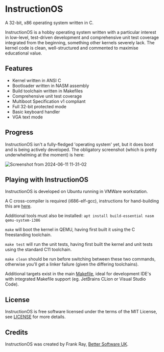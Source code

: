 # InstructionOS

A 32-bit, x86 operating system written in C. 

InstructionOS is a hobby operating system written with a particular interest in low-level, test-driven development and comprehensive unit test coverage integrated from the beginning, something other kernels severely lack. The kernel code is clean, well-structured and commented to maximise educational value.

## Features

* Kernel written in ANSI C
* Bootloader written in NASM assembly
* Build toolchain written in Makefiles
* Comprehensive unit test coverage
* Multiboot Specification v1 compliant
* Full 32-bit protected mode
* Basic keyboard handler
* VGA text mode 

## Progress

InstructionOS isn't a fully-fledged 'operating system' yet, but it does boot and is being actively developed. The obligatory screenshot (which is pretty underwhelming at the moment) is here:

![Screenshot from 2024-06-11 11-31-02](https://github.com/FrankRay78/InstructionOS/assets/52075808/025c2eed-c4d0-4208-a3d0-ce08dde13121)

## Playing with InstructionOS

InstructionOS is developed on Ubuntu running in VMWare workstation.

A C cross-compiler is required (i686-elf-gcc), instructions for hand-building this are [here](https://wiki.osdev.org/GCC_Cross-Compiler).

Additional tools must also be installed: `apt install build-essential nasm qemu-system-i386`

`make` will boot the kernel in QEMU, having first built it using the C freestanding toolchain.

`make test` will run the unit tests, having first built the kernel and unit tests using the standard C11 toolchain.

`make clean` should be run before switching between these two commands, otherwise you'll get a linker failure (given the differing toolchains).

Additional targets exist in the main [Makefile](https://github.com/FrankRay78/InstructionOS/blob/main/Makefile), ideal for development IDE's with integrated Makefile support (eg. JetBrains CLion or Visual Studio Code).

## License

InstructionOS is free software licensed under the terms of the MIT License, see [LICENSE](https://github.com/FrankRay78/InstructionOS/blob/main/LICENSE) for more details.

## Credits

InstructionOS was created by Frank Ray, [Better Software UK](https://bettersoftware.uk).
